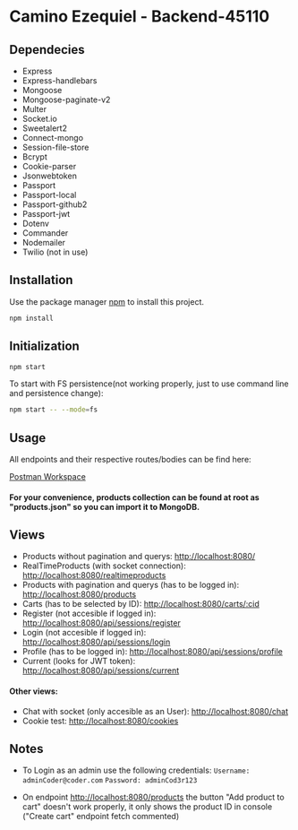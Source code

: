 # Camino Ezequiel - Backend-45110

## Dependecies
- Express
- Express-handlebars
- Mongoose
- Mongoose-paginate-v2
- Multer
- Socket.io
- Sweetalert2
- Connect-mongo
- Session-file-store
- Bcrypt
- Cookie-parser
- Jsonwebtoken
- Passport
- Passport-local
- Passport-github2
- Passport-jwt
- Dotenv
- Commander
- Nodemailer
- Twilio (not in use)

## Installation

Use the package manager [npm](https://www.npmjs.com/) to install this project.

```bash
npm install
```

## Initialization

```bash
npm start
```
To start with FS persistence(not working properly, just to use command line and persistence change):
```bash
npm start -- --mode=fs
```

## Usage

All endpoints and their respective routes/bodies can be find here:

[Postman Workspace](https://www.postman.com/ezequielcamino/workspace/camino-ezequiel-backend-45110)

#### For your convenience, products collection can be found at root as "products.json" so you can import it to MongoDB.

## Views

- Products without pagination and querys: [http://localhost:8080/](http://localhost:8080/)
- RealTimeProducts (with socket connection): [http://localhost:8080/realtimeproducts](http://localhost:8080/realtimeproducts)
- Products with pagination and querys (has to be logged in): [http://localhost:8080/products](http://localhost:8080/products)
- Carts (has to be selected by ID): [http://localhost:8080/carts/:cid](http://localhost:8080/carts/:cid)
- Register (not accesible if logged in): [http://localhost:8080/api/sessions/register](http://localhost:8080/api/sessions/register)
- Login (not accesible if logged in): [http://localhost:8080/api/sessions/login](http://localhost:8080/api/sessions/login)
- Profile (has to be logged in): [http://localhost:8080/api/sessions/profile](http://localhost:8080/api/sessions/profile)
- Current (looks for JWT token): [http://localhost:8080/api/sessions/current](http://localhost:8080/api/sessions/current)

#### Other views:
- Chat with socket (only accesible as an User): [http://localhost:8080/chat](http://localhost:8080/chat)
- Cookie test: [http://localhost:8080/cookies](http://localhost:8080/cookies)

## Notes

- To Login as an admin use the following credentials:
`Username: adminCoder@coder.com`
`Password: adminCod3r123` 

- On endpoint [http://localhost:8080/products](http://localhost:8080/products) the button "Add product to cart" doesn't work properly, it only shows the product ID in console ("Create cart" endpoint fetch commented)
